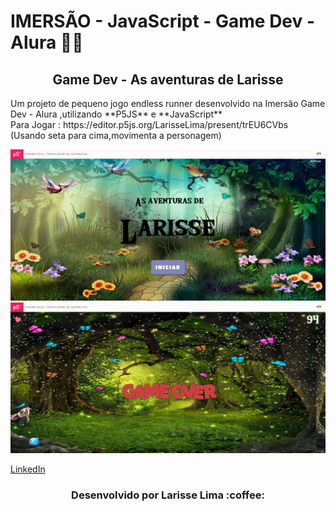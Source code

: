 
# IMERSÃO - JavaScript - Game Dev - Alura :woman_technologist:

<h2 align="center"> Game Dev - As aventuras de Larisse </h2>

<p> Um projeto de pequeno jogo endless runner desenvolvido na Imersão Game Dev - Alura ,utilizando  **P5JS** e **JavaScript** <br>
  Para Jogar : https://editor.p5js.org/LarisseLima/present/trEU6CVbs (Usando seta para cima,movimenta a personagem)
  
</p>

<img src="prints/print1.png">
<img src="prints/print2.png">


[ LinkedIn ](https://www.linkedin.com/in/larisselima/)


<h3 align="center">Desenvolvido por Larisse Lima :coffee: </h3>



